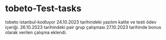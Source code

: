 # tobeto-Test-tasks
tobeto istanbul-kodluyor
24.10.2023 tarihindeki yazılım kalite ve testi ödev içeriği.
26.10.2023 tarihindeki pair grup çalışması
27.10.2023 tarihinde bonus olarak verilen çalışma eklendi.
